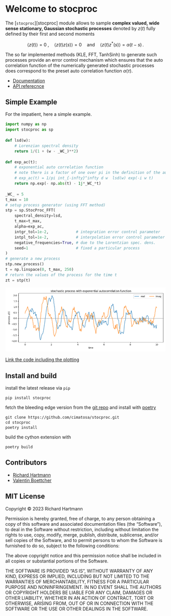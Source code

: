 # Welcome to stocproc

The [`stocproc`][stocproc] module allows to sample **complex valued, wide sense stationary, Gaussian stochastic processes**
denoted by $z(t)$ fully defined by their first and second moments

$$
    \langle z(t) \rangle = 0\;, \quad \langle z(t)z(s) \rangle = 0 \quad 
    \text{and} \quad \langle z(t)z^\ast(s) \rangle = \alpha(t-s) \, .
$$

The so far implemented methods (KLE, FFT, TanhSinh) to generate such processes provide an error control mechanism
which ensures that the auto correlation function of the numerically generated stochastic processes does correspond
to the preset auto correlation function $\alpha(\tau)$.

* [Documentation](doc.md)
* [API referecnce](api.md)

## Simple Example
For the impatient, here a simple example.

```python
import numpy as np
import stocproc as sp

def lsd(w):
    # Lorenzian spectral density
    return 1/(1 + (w - _WC_)**2)

def exp_ac(t):
    # exponential auto correlation function
    # note there is a factor of one over pi in the definition of the auto correlation function
    # exp_ac(t) = 1/pi int_{-infty}^infty d w  lsd(w) exp(-i w t)
    return np.exp(- np.abs(t) - 1j*_WC_*t)

_WC_ = 5
t_max = 10
# setup process generator (using FFT method)
stp = sp.StocProc_FFT(
    spectral_density=lsd,
    t_max=t_max,
    alpha=exp_ac,
    intgr_tol=1e-2,            # integration error control parameter
    intpl_tol=1e-2,            # interpolation error control parameter
    negative_frequencies=True, # due to the Lorentzian spec. dens.
    seed=1                     # fixed a particular process
)  
# generate a new process
stp.new_process()
t = np.linspace(0, t_max, 250)
# return the values of the process for the time t
zt = stp(t)
```
![example_simple_out.png](example_simple_out.png)

[Link the code including the plotting](./pythonsnippets/example_simple.md)


## Install and build

install the latest release via `pip`

    pip install stocproc

fetch the bleeding edge version from the [git repo](https://github.com/cimatosa/stocproc)
and install with [poetry](https://python-poetry.org/docs/#installation)

    git clone https://github.com/cimatosa/stocproc.git
    cd stocproc
    poetry install

build the cython extension with

    poetry build

## Contributors

* [Richard Hartmann](https://github.com/richard-hartmann/)
* [Valentin Boettcher](https://github.com/vale981)

## MIT License

Copyright © 2023 Richard Hartmann

Permission is hereby granted, free of charge, to any person obtaining a copy of 
this software and associated documentation files (the “Software”), 
to deal in the Software without restriction, including without limitation the 
rights to use, copy, modify, merge, publish, distribute, sublicense, and/or 
sell copies of the Software, and to permit persons to whom the Software is 
furnished to do so, subject to the following conditions:

The above copyright notice and this permission notice shall be included in 
all copies or substantial portions of the Software.

THE SOFTWARE IS PROVIDED “AS IS”, WITHOUT WARRANTY OF ANY KIND, 
EXPRESS OR IMPLIED, INCLUDING BUT NOT LIMITED TO THE WARRANTIES OF 
MERCHANTABILITY, FITNESS FOR A PARTICULAR PURPOSE AND NONINFRINGEMENT. 
IN NO EVENT SHALL THE AUTHORS OR COPYRIGHT HOLDERS BE LIABLE FOR ANY CLAIM, 
DAMAGES OR OTHER LIABILITY, WHETHER IN AN ACTION OF CONTRACT, TORT OR OTHERWISE, 
ARISING FROM, OUT OF OR IN CONNECTION WITH THE SOFTWARE OR THE USE OR OTHER DEALINGS IN THE SOFTWARE.
